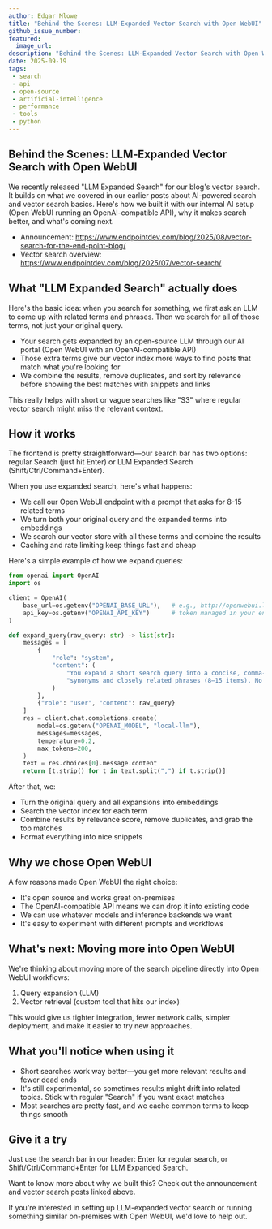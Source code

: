 ```yaml
---
author: Edgar Mlowe
title: "Behind the Scenes: LLM‑Expanded Vector Search with Open WebUI"
github_issue_number: 
featured:
  image_url: 
description: "Behind the Scenes: LLM‑Expanded Vector Search with Open WebUI"
date: 2025-09-19
tags: 
 - search
 - api
 - open-source
 - artificial-intelligence
 - performance
 - tools
 - python
---
```





## Behind the Scenes: LLM‑Expanded Vector Search with Open WebUI

We recently released  "LLM Expanded Search" for our blog's vector search. It builds on what we covered in our earlier posts about AI-powered search and vector search basics. Here's how we built it with our internal AI setup (Open WebUI running an OpenAI-compatible API), why it makes search better, and what's coming next.

- Announcement: https://www.endpointdev.com/blog/2025/08/vector-search-for-the-end-point-blog/
- Vector search overview: https://www.endpointdev.com/blog/2025/07/vector-search/

## What "LLM Expanded Search" actually does

Here's the basic idea: when you search for something, we first ask an LLM to come up with related terms and phrases. Then we search for all of those terms, not just your original query.

- Your search gets expanded by an open-source LLM through our AI portal (Open WebUI with an OpenAI-compatible API)
- Those extra terms give our vector index more ways to find posts that match what you're looking for
- We combine the results, remove duplicates, and sort by relevance before showing the best matches with snippets and links

This really helps with short or vague searches like "S3" where regular vector search might miss the relevant context.

## How it works

The frontend is pretty straightforward—our search bar has two options: regular Search (just hit Enter) or LLM Expanded Search (Shift/Ctrl/Command+Enter).

When you use expanded search, here's what happens:
- We call our Open WebUI endpoint with a prompt that asks for 8-15 related terms
- We turn both your original query and the expanded terms into embeddings
- We search our vector store with all these terms and combine the results
- Caching and rate limiting keep things fast and cheap

Here's a simple example of how we expand queries:

```python
from openai import OpenAI
import os

client = OpenAI(
    base_url=os.getenv("OPENAI_BASE_URL"),   # e.g., http://openwebui.local/api/v1
    api_key=os.getenv("OPENAI_API_KEY")      # token managed in your environment
)

def expand_query(raw_query: str) -> list[str]:
    messages = [
        {
            "role": "system",
            "content": (
                "You expand a short search query into a concise, comma-separated list of "
                "synonyms and closely related phrases (8–15 items). No explanations."
            )
        },
        {"role": "user", "content": raw_query}
    ]
    res = client.chat.completions.create(
        model=os.getenv("OPENAI_MODEL", "local-llm"),
        messages=messages,
        temperature=0.2,
        max_tokens=200,
    )
    text = res.choices[0].message.content
    return [t.strip() for t in text.split(",") if t.strip()]
```

After that, we:

- Turn the original query and all expansions into embeddings
- Search the vector index for each term
- Combine results by relevance score, remove duplicates, and grab the top matches
- Format everything into nice snippets

## Why we chose Open WebUI

A few reasons made Open WebUI the right choice:

- It's open source and works great on-premises
- The OpenAI-compatible API means we can drop it into existing code
- We can use whatever models and inference backends we want
- It's easy to experiment with different prompts and workflows

## What's next: Moving more into Open WebUI

We're thinking about moving more of the search pipeline directly into Open WebUI workflows:

1. Query expansion (LLM)
2. Vector retrieval (custom tool that hits our index)

This would give us tighter integration, fewer network calls, simpler deployment, and make it easier to try new approaches.

## What you'll notice when using it

- Short searches work way better—you get more relevant results and fewer dead ends
- It's still experimental, so sometimes results might drift into related topics. Stick with regular "Search" if you want exact matches
- Most searches are pretty fast, and we cache common terms to keep things smooth

## Give it a try

Just use the search bar in our header: Enter for regular search, or Shift/Ctrl/Command+Enter for LLM Expanded Search. 

Want to know more about why we built this? Check out the announcement and vector search posts linked above.

If you're interested in setting up LLM-expanded vector search or running something similar on-premises with Open WebUI, we'd love to help out.
